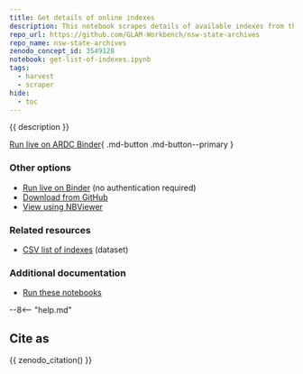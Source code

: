 ```yaml
---
title: Get details of online indexes
description: This notebook scrapes details of available indexes from the NSW State Archives A to Z subject list. It saves the results as a CSV formatted file.
repo_url: https://github.com/GLAM-Workbench/nsw-state-archives
repo_name: nsw-state-archives
zenodo_concept_id: 3549128
notebook: get-list-of-indexes.ipynb
tags:
  - harvest
  - scraper
hide:
  - toc
---
```


{{ description }}

[Run live on ARDC Binder](https://binderhub.rc.nectar.org.au/v2/gh/GLAM-Workbench/{{repo_name}}/HEAD?urlpath=/lab/tree/{{notebook}}){ .md-button .md-button--primary }

### Other options

* [Run live on Binder](https://mybinder.org/v2/gh/GLAM-Workbench/{{repo_name}}/HEAD?urlpath=/lab/tree/{{notebook}}) (no authentication required)
* [Download from GitHub](https://github.com/GLAM-Workbench/{{repo_name}}/blob/master/{{notebook}})
* [View using NBViewer](https://nbviewer.jupyter.org/github/GLAM-Workbench/{{repo_name}}/blob/master/{{notebook}})

### Related resources

* [CSV list of indexes](index-list.md) (dataset)

### Additional documentation

* [Run these notebooks](../#run-these-notebooks)

--8<-- "help.md"

## Cite as

{{ zenodo_citation() }}
